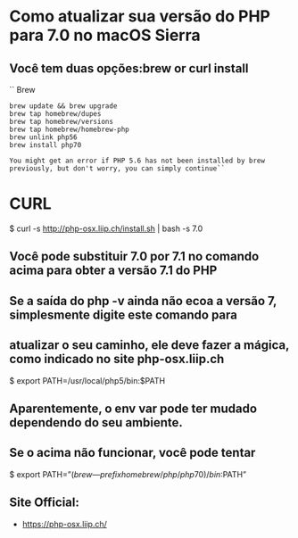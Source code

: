 # Como atualizar sua versão do PHP para 7.0 no macOS Sierra
## Você tem duas opções:brew or curl install

``
	Brew

	brew update && brew upgrade
	brew tap homebrew/dupes
	brew tap homebrew/versions
	brew tap homebrew/homebrew-php
	brew unlink php56 
	brew install php70

	You might get an error if PHP 5.6 has not been installed by brew previously, but don't worry, you can simply continue``

# CURL

$ curl -s http://php-osx.liip.ch/install.sh | bash -s 7.0

## Você pode substituir 7.0 por 7.1 no comando acima para obter a versão 7.1 do PHP

## Se a saída do php -v ainda não ecoa a versão 7, simplesmente digite este comando para 
## atualizar o seu caminho, ele deve fazer a mágica, como indicado no site php-osx.liip.ch

$ export PATH=/usr/local/php5/bin:$PATH

## Aparentemente, o env var pode ter mudado dependendo do seu ambiente.

## Se o acima não funcionar, você pode tentar 

$ export PATH=”$(brew — prefix homebrew/php/php70)/bin:$PATH”

## Site Official:

- https://php-osx.liip.ch/